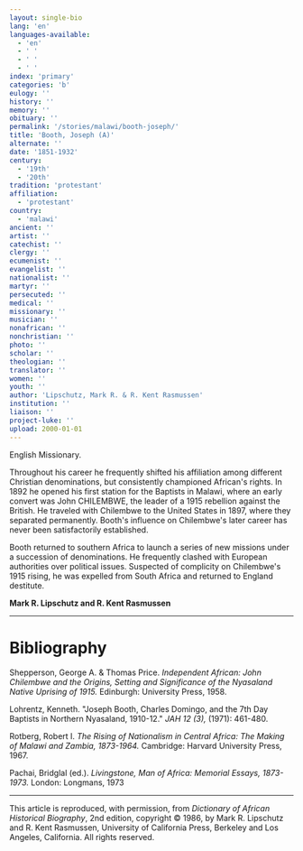 ```yaml
---
layout: single-bio
lang: 'en'
languages-available:
  - 'en'
  - ' '
  - ' '
  - ' '
index: 'primary'
categories: 'b'
eulogy: ''
history: ''
memory: ''
obituary: ''
permalink: '/stories/malawi/booth-joseph/'
title: 'Booth, Joseph (A)'
alternate: ''
date: '1851-1932'
century:
  - '19th'
  - '20th'
tradition: 'protestant'
affiliation:
  - 'protestant'
country:
  - 'malawi'
ancient: ''
artist: ''
catechist: ''
clergy: ''
ecumenist: ''
evangelist: ''
nationalist: ''
martyr: ''
persecuted: ''
medical: ''
missionary: ''
musician: ''
nonafrican: ''
nonchristian: ''
photo: ''
scholar: ''
theologian: ''
translator: ''
women: ''
youth: ''
author: 'Lipschutz, Mark R. & R. Kent Rasmussen'
institution: ''
liaison: ''
project-luke: ''
upload: 2000-01-01
---
```



English Missionary.

Throughout his career he frequently shifted his affiliation among different Christian denominations, but consistently championed African's rights.  In 1892 he opened his first station for the Baptists in Malawi, where an early convert was John CHILEMBWE, the leader of a 1915 rebellion against the British.  He traveled with Chilembwe to the United States in 1897, where they separated permanently.  Booth's influence on Chilembwe's later career has never been satisfactorily established.

Booth returned to southern Africa to launch a series of new  missions under a succession of denominations.  He frequently clashed with European authorities over political issues.  Suspected of complicity on Chilembwe's 1915 rising, he was expelled from South Africa and returned to England destitute.

**Mark R. Lipschutz and R. Kent Rasmussen**

---

# Bibliography

Shepperson, George A. & Thomas Price.  *Independent African: John Chilembwe and the Origins, Setting and Significance of the Nyasaland Native Uprising of 1915.*  Edinburgh: University Press, 1958.

Lohrentz, Kenneth.  "Joseph Booth, Charles Domingo, and the 7th Day Baptists in Northern Nyasaland, 1910-12."  *JAH 12 (3),* (1971): 461-480.

Rotberg, Robert I.  *The Rising of Nationalism in Central Africa: The Making of Malawi and Zambia, 1873-1964.*  Cambridge: Harvard University Press, 1967.

Pachai, Bridglal (ed.).  *Livingstone, Man of Africa: Memorial Essays, 1873-1973.*  London: Longmans, 1973

---

This article is reproduced, with permission, from *Dictionary of African Historical Biography*, 2nd edition, copyright &copy; 1986, by Mark R. Lipschutz and R. Kent Rasmussen,  University of California Press, Berkeley and Los Angeles, California.  All rights reserved.
